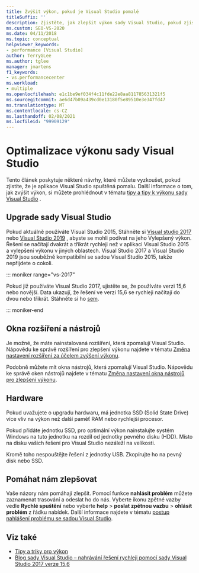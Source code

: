 ```yaml
---
title: Zvýšit výkon, pokud je Visual Studio pomalé
titleSuffix: ''
description: Zjistěte, jak zlepšit výkon sady Visual Studio, pokud zjistíte, že běží pomalu.
ms.custom: SEO-VS-2020
ms.date: 04/11/2018
ms.topic: conceptual
helpviewer_keywords:
- performance [Visual Studio]
author: TerryGLee
ms.author: tglee
manager: jmartens
f1_keywords:
- vs.performancecenter
ms.workload:
- multiple
ms.openlocfilehash: e1c1be9ef034f4c11fde22e8aa811785631321f5
ms.sourcegitcommit: ae6d47b09a439cd0e13180f5e89510e3e347fd47
ms.translationtype: MT
ms.contentlocale: cs-CZ
ms.lasthandoff: 02/08/2021
ms.locfileid: "99909129"
---
```

# <a name="optimize-visual-studio-performance"></a>Optimalizace výkonu sady Visual Studio

Tento článek poskytuje některé návrhy, které můžete vyzkoušet, pokud zjistíte, že je aplikace Visual Studio spuštěná pomalu. Další informace o tom, jak zvýšit výkon, si můžete prohlédnout v tématu [tipy a tipy k výkonu sady Visual Studio](../ide/visual-studio-performance-tips-and-tricks.md) .

## <a name="upgrade-visual-studio"></a>Upgrade sady Visual Studio

Pokud aktuálně používáte Visual Studio 2015, Stáhněte si [Visual studio 2017](https://visualstudio.microsoft.com/vs/older-downloads/?utm_medium=microsoft&utm_source=docs.microsoft.com&utm_campaign=vs+2017+download) nebo [Visual Studio 2019](https://visualstudio.microsoft.com/downloads) , abyste se mohli podívat na jeho Vylepšený výkon. Řešení se načítají dvakrát a třikrát rychleji než v aplikaci Visual Studio 2015 a vylepšení výkonu v jiných oblastech. Visual Studio 2017 a Visual Studio 2019 jsou souběžně kompatibilní se sadou Visual Studio 2015, takže nepřijdete o cokoli.

::: moniker range="vs-2017"

Pokud již používáte Visual Studio 2017, ujistěte se, že používáte verzi 15,6 nebo novější. Data ukazují, že řešení ve verzi 15,6 se rychleji načítají do dvou nebo třikrát. Stáhněte si ho [sem](https://visualstudio.microsoft.com/vs/older-downloads/?utm_medium=microsoft&utm_source=docs.microsoft.com&utm_campaign=vs+2017+download).

::: moniker-end

## <a name="extensions-and-tool-windows"></a>Okna rozšíření a nástrojů

Je možné, že máte nainstalovaná rozšíření, která zpomalují Visual Studio. Nápovědu ke správě rozšíření pro zlepšení výkonu najdete v tématu [Změna nastavení rozšíření za účelem zvýšení výkonu](../ide/optimize-visual-studio-startup-time.md#extensions).

Podobně můžete mít okna nástrojů, která zpomalují Visual Studio. Nápovědu ke správě oken nástrojů najdete v tématu [Změna nastavení okna nástrojů pro zlepšení výkonu](../ide/optimize-visual-studio-startup-time.md#tool-windows).

## <a name="hardware"></a>Hardware

Pokud uvažujete o upgradu hardwaru, má jednotka SSD (Solid State Drive) více vliv na výkon než další paměť RAM nebo rychlejší procesor.

Pokud přidáte jednotku SSD, pro optimální výkon nainstalujte systém Windows na tuto jednotku na rozdíl od jednotky pevného disku (HDD). Místo na disku vašich řešení pro Visual Studio nezáleží na velikosti.

Kromě toho nespouštějte řešení z jednotky USB. Zkopírujte ho na pevný disk nebo SSD.

## <a name="help-us-improve"></a>Pomáhat nám zlepšovat

Vaše názory nám pomáhají zlepšit. Pomocí funkce **nahlásit problém** můžete zaznamenat trasování a odeslat ho do nás. Vyberte ikonu zpětné vazby vedle **Rychlé spuštění** nebo vyberte **help**  >  **poslat zpětnou vazbu**  >  **ohlásit problém** z řádku nabídek. Další informace najdete v tématu [postup nahlášení problému se sadou Visual Studio](../ide/how-to-report-a-problem-with-visual-studio.md).

## <a name="see-also"></a>Viz také

- [Tipy a triky pro výkon](../ide/visual-studio-performance-tips-and-tricks.md)
- [Blog sady Visual Studio – nahrávání řešení rychleji pomocí sady Visual Studio 2017 verze 15,6](https://devblogs.microsoft.com/visualstudio/load-solutions-faster-with-visual-studio-2017-version-15-6/)
